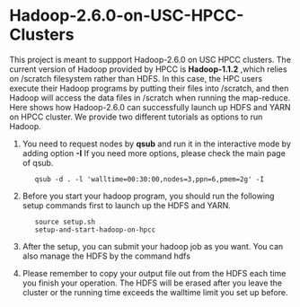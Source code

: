 # Hadoop-2.6.0-on-USC-HPCC-Clusters
This project is meant to suppport Hadoop-2.6.0 on USC HPCC clusters. The current version of Hadoop provided by HPCC is **Hadoop-1.1.2** ,which relies on /scratch filesystem rather than HDFS. In this case, the HPC users execute their Hadoop programs by putting their files into /scratch, and then Hadoop will access the data files in /scratch when running the map-reduce. Here shows how Hadoop-2.6.0 can successfully launch up HDFS and YARN on HPCC cluster. We provide two different tutorials as options to run Hadoop. 

1. You need to request nodes by **qsub** and run it in the interactive mode by adding option **-I**
If you need more options, please check the main page of qsub.

          qsub -d . -l 'walltime=00:30:00,nodes=3,ppn=6,pmem=2g' -I
      
2. Before you start your hadoop program, you should run the following setup commands first to launch up the HDFS and YARN.

          source setup.sh
          setup-and-start-hadoop-on-hpcc
      
3. After the setup, you can submit your hadoop job as you want. You can also manage the HDFS by the command
          hdfs
4. Please remember to copy your output file out from the HDFS each time you finish your operation. The HDFS will be erased after you leave the cluster or the running time exceeds the walltime limit you set up before.
